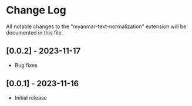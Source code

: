 # Change Log

All notable changes to the "myanmar-text-normalization" extension will be documented in this file.

## [0.0.2] - 2023-11-17

- Bug fixes

## [0.0.1] - 2023-11-16

- Initial release